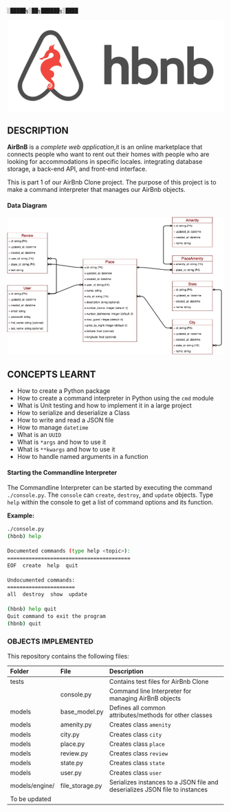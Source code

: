 ```

░█████╗░██╗██████╗░████
```

![AirBnB](assets/hbnb_logo.png)

## DESCRIPTION

**AirBnB** is a _complete web application_,it is an online marketplace that connects people who want to rent out their homes with people who are looking for accommodations in specific locales. integrating database storage, a back-end API, and front-end interface.

This is part 1 of our AirBnb Clone project. The purpose of this project is to make a command interpreter that manages our AirBnb objects.

#### Data Diagram

![data_diagram](assets/data_diagram.jpg)

## CONCEPTS LEARNT

- How to create a Python package
- How to create a command interpreter in Python using the `cmd` module
- What is Unit testing and how to implement it in a large project
- How to serialize and deserialize a Class
- How to write and read a JSON file
- How to manage `datetime`
- What is an `UUID`
- What is `*args` and how to use it
- What is `**kwargs` and how to use it
- How to handle named arguments in a function

#### Starting the Commandline Interpreter

The Commandline Interpreter can be started by executing the command `./console.py`. The `console` can `create`, `destroy`, and `update` objects. Type `help` within the console to get a list of command options and its function.

**Example:**

```bash
./console.py
(hbnb) help

Documented commands (type help <topic>):
========================================
EOF  create  help  quit

Undocumented commands:
======================
all  destroy  show  update

(hbnb) help quit
Quit command to exit the program
(hbnb) quit
```

### OBJECTS IMPLEMENTED

This repository contains the following files:

| Folder         | File            | Description                                                                 |
| :------------- | :-------------- | :-------------------------------------------------------------------------- |
| tests          |                 | Contains test files for AirBnb Clone                                        |
|                | console.py      | Command line Interpreter for managing AirBnB objects                        |
| models         | base_model.py   | Defines all common attributes/methods for other classes                     |
| models         | amenity.py      | Creates class `amenity`                                                     |
| models         | city.py         | Creates class `city`                                                        |
| models         | place.py        | Creates class `place`                                                       |
| models         | review.py       | Creates class `review`                                                      |
| models         | state.py        | Creates class `state`                                                       |
| models         | user.py         | Creates class `user`                                                        |
| models/engine/ | file_storage.py | Serializes instances to a JSON file and deserializes JSON file to instances |
| To be updated  |
